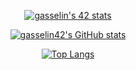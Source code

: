 [<p align="center">![gasselin's 42 stats](https://badge42.herokuapp.com/api/stats/gasselin?privacyEmail=true)](https://profile.intra.42.fr/users/gasselin)
[<p align="center">![gasselin42's GitHub stats](https://github-readme-stats.vercel.app/api?username=gasselin42&hide=issues,contribs&show_icons=true&theme=radical)](https://github.com/gasselin42)  
[<p align="center">![Top Langs](https://github-readme-stats.vercel.app/api/top-langs/?username=gasselin42&layout=compact)](https://github.com/gasselin42)

